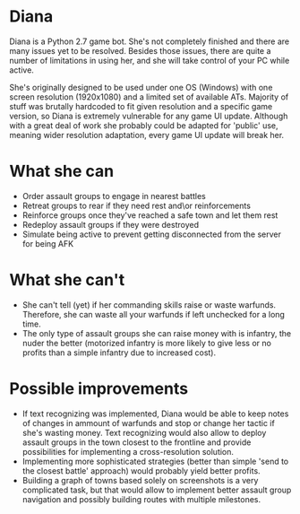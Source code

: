 # Diana
Diana is a Python 2.7 game bot. She's not completely finished and there are many issues yet to be resolved. Besides those issues, there are quite a number of limitations in using her, and she will take control of your PC while active. 

She's originally designed to be used under one OS (Windows) with one screen resolution (1920x1080) and a limited set of available ATs. Majority of stuff was brutally hardcoded to fit given resolution and a specific game version, so Diana is extremely vulnerable for any game UI update. Although with a great deal of work she probably could be adapted for 'public' use, meaning wider resolution adaptation, every game UI update will break her.

# What she can
- Order assault groups to engage in nearest battles
- Retreat groups to rear if they need rest and\or reinforcements
- Reinforce groups once they've reached a safe town and let them rest 
- Redeploy assault groups if they were destroyed
- Simulate being active to prevent getting disconnected from the server for being AFK

# What she can't
- She can't tell (yet) if her commanding skills raise or waste warfunds. Therefore, she can waste all your warfunds if left unchecked for a long time.
- The only type of assault groups she can raise money with is infantry, the nuder the better (motorized infantry is more likely to give less or no profits than a simple infantry due to increased cost).

# Possible improvements
- If text recognizing was implemented, Diana would be able to keep notes of changes in ammount of warfunds and stop or change her tactic if she's wasting money. Text recognizing would also allow to deploy assault groups in the town closest to the frontline and provide possibilities for implementing a cross-resolution solution.
- Implementing more sophisticated strategies (better than simple 'send to the closest battle' approach) would probably yield better profits.
- Building a graph of towns based solely on screenshots is a very complicated task, but that would allow to implement better assault group navigation and possibly building routes with multiple milestones.
